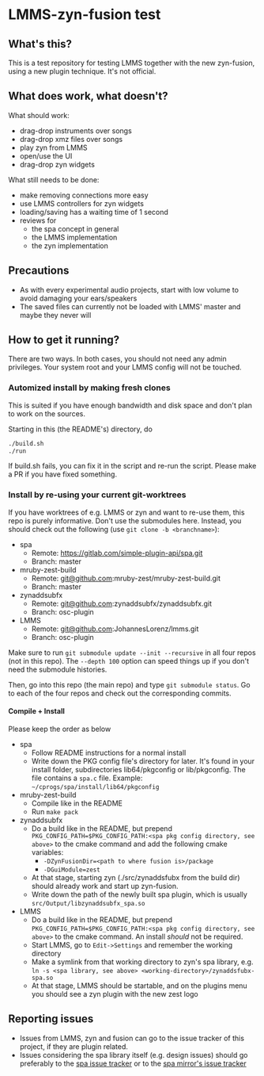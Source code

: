 # LMMS-zyn-fusion test

## What's this?

This is a test repository for testing LMMS together with the new zyn-fusion,
using a new plugin technique. It's not official.

## What does work, what doesn't?

What should work:

- drag-drop instruments over songs
- drag-drop xmz files over songs
- play zyn from LMMS
- open/use the UI
- drag-drop zyn widgets

What still needs to be done:

- make removing connections more easy
- use LMMS controllers for zyn widgets
- loading/saving has a waiting time of 1 second
- reviews for
  * the spa concept in general
  * the LMMS implementation
  * the zyn implementation

## Precautions

* As with every experimental audio projects, start with low volume to avoid
  damaging your ears/speakers
* The saved files can currently not be loaded with LMMS' master and maybe they
  never will

## How to get it running?

There are two ways.
In both cases, you should not need any admin privileges.
Your system root and your LMMS config will not be touched.

### Automized install by making fresh clones

This is suited if you have enough bandwidth and disk space and don't plan
to work on the sources.

Starting in this (the README's) directory, do

```sh
./build.sh
./run
```

If build.sh fails, you can fix it in the script and re-run the script. Please
make a PR if you have fixed something.

### Install by re-using your current git-worktrees

If you have worktrees of e.g. LMMS or zyn and want to re-use them, this repo
is purely informative. Don't use the submodules here. Instead, you should
check out the following (use `git clone -b <branchname>`):

- spa
  * Remote: https://gitlab.com/simple-plugin-api/spa.git
  * Branch: master
- mruby-zest-build
  * Remote: git@github.com:mruby-zest/mruby-zest-build.git
  * Branch: master
- zynaddsubfx
  * Remote: git@github.com:zynaddsubfx/zynaddsubfx.git
  * Branch: osc-plugin
- LMMS
  * Remote: git@github.com:JohannesLorenz/lmms.git
  * Branch: osc-plugin

Make sure to run `git submodule update --init --recursive` in all four repos
(not in this repo). The `--depth 100` option can speed things up if you don't
need the submodule histories.

Then, go into this repo (the main repo) and type `git submodule status`.
Go to each of the four repos and check out the corresponding commits.

#### Compile + Install

Please keep the order as below

- spa
  * Follow README instructions for a normal install
  * Write down the PKG config file's directory for later. It's found in your
    install folder, subdirectories lib64/pkgconfig or lib/pkgconfig. The file
    contains a `spa.c` file.
    Example: `~/cprogs/spa/install/lib64/pkgconfig`
- mruby-zest-build
  * Compile like in the README
  * Run `make pack`
- zynaddsubfx
  * Do a build like in the README, but prepend
    `PKG_CONFIG_PATH=$PKG_CONFIG_PATH:<spa pkg config directory, see above>`
    to the cmake command and add the following cmake variables:
    - `-DZynFusionDir=<path to where fusion is>/package`
    - `-DGuiModule=zest`
  * At that stage, starting zyn (./src/zynaddsfubx from the build dir)
    should already work and start up zyn-fusion.
  * Write down the path of the newly built spa plugin, which is usually
    `src/Output/libzynaddsubfx_spa.so`
- LMMS
  * Do a build like in the README, but prepend
    `PKG_CONFIG_PATH=$PKG_CONFIG_PATH:<spa pkg config directory, see above>`
    to the cmake command. An install *should* not be required.
  * Start LMMS, go to `Edit->Settings` and remember the working directory
  * Make a symlink from that working directory to zyn's spa library, e.g.
    `ln -s <spa library, see above> <working-directory>/zynaddsfubx-spa.so`
  * At that stage, LMMS should be startable, and on the plugins menu you
    should see a zyn plugin with the new zest logo

## Reporting issues

* Issues from LMMS, zyn and fusion can go to the issue tracker of this project,
  if they are plugin related.
* Issues considering the spa library itself (e.g. design issues) should go
  preferably to the
  [spa issue tracker](https://gitlab.com/simple-plugin-api/spa/issues)
  or to the
  [spa mirror's issue tracker](https://github.com/JohannesLorenz/spa/issues)
